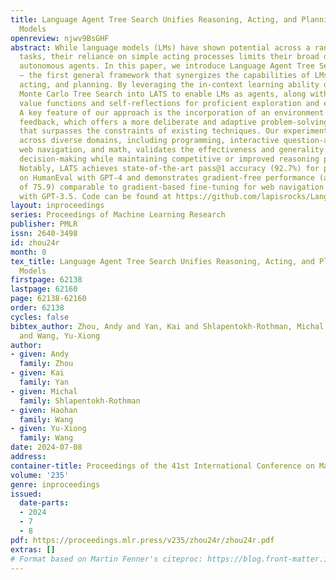 ```yaml
---
title: Language Agent Tree Search Unifies Reasoning, Acting, and Planning in Language
  Models
openreview: njwv9BsGHF
abstract: While language models (LMs) have shown potential across a range of decision-making
  tasks, their reliance on simple acting processes limits their broad deployment as
  autonomous agents. In this paper, we introduce Language Agent Tree Search (LATS)
  – the first general framework that synergizes the capabilities of LMs in reasoning,
  acting, and planning. By leveraging the in-context learning ability of LMs, we integrate
  Monte Carlo Tree Search into LATS to enable LMs as agents, along with LM-powered
  value functions and self-reflections for proficient exploration and enhanced decision-making.
  A key feature of our approach is the incorporation of an environment for external
  feedback, which offers a more deliberate and adaptive problem-solving mechanism
  that surpasses the constraints of existing techniques. Our experimental evaluation
  across diverse domains, including programming, interactive question-answering (QA),
  web navigation, and math, validates the effectiveness and generality of LATS in
  decision-making while maintaining competitive or improved reasoning performance.
  Notably, LATS achieves state-of-the-art pass@1 accuracy (92.7%) for programming
  on HumanEval with GPT-4 and demonstrates gradient-free performance (average score
  of 75.9) comparable to gradient-based fine-tuning for web navigation on WebShop
  with GPT-3.5. Code can be found at https://github.com/lapisrocks/LanguageAgentTreeSearch
layout: inproceedings
series: Proceedings of Machine Learning Research
publisher: PMLR
issn: 2640-3498
id: zhou24r
month: 0
tex_title: Language Agent Tree Search Unifies Reasoning, Acting, and Planning in Language
  Models
firstpage: 62138
lastpage: 62160
page: 62138-62160
order: 62138
cycles: false
bibtex_author: Zhou, Andy and Yan, Kai and Shlapentokh-Rothman, Michal and Wang, Haohan
  and Wang, Yu-Xiong
author:
- given: Andy
  family: Zhou
- given: Kai
  family: Yan
- given: Michal
  family: Shlapentokh-Rothman
- given: Haohan
  family: Wang
- given: Yu-Xiong
  family: Wang
date: 2024-07-08
address:
container-title: Proceedings of the 41st International Conference on Machine Learning
volume: '235'
genre: inproceedings
issued:
  date-parts:
  - 2024
  - 7
  - 8
pdf: https://proceedings.mlr.press/v235/zhou24r/zhou24r.pdf
extras: []
# Format based on Martin Fenner's citeproc: https://blog.front-matter.io/posts/citeproc-yaml-for-bibliographies/
---
```

